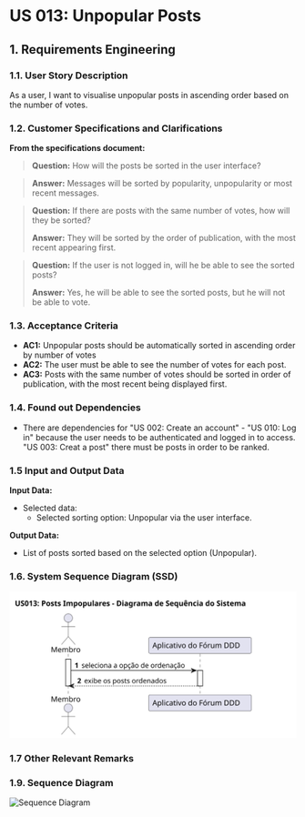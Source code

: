 # US 013: Unpopular Posts

## 1. Requirements Engineering


### 1.1. User Story Description

As a user, I want to visualise unpopular posts in ascending order based on the number of votes.

### 1.2. Customer Specifications and Clarifications


**From the specifications document:**

> **Question:** How will the posts be sorted in the user interface?

> **Answer:** 
>  Messages will be sorted by popularity, unpopularity or most recent messages.

> **Question:** 
>  If there are posts with the same number of votes, how will they be sorted?
>
> **Answer:**
>  They will be sorted by the order of publication, with the most recent appearing first.

> **Question:**
>  If the user is not logged in, will he be able to see the sorted posts?
>
> **Answer:**
>  Yes, he will be able to see the sorted posts, but he will not be able to vote.


### 1.3. Acceptance Criteria


* **AC1:** Unpopular posts should be automatically sorted in ascending order by number of votes
* **AC2:** The user must be able to see the number of votes for each post.
* **AC3:** Posts with the same number of votes should be sorted in order of publication, with the most recent being displayed first.

### 1.4. Found out Dependencies

- There are dependencies for "US 002: Create an account" - "US 010: Log in" because the user needs to be authenticated and logged in to access. "US 003: Creat a post" there must be posts in order to be ranked. 


### 1.5 Input and Output Data


**Input Data:**

	
* Selected data:
	* Selected sorting option: Unpopular via the user interface.


**Output Data:**

* List of posts sorted based on the selected option (Unpopular).


### 1.6. System Sequence Diagram (SSD)


![System Sequence Diagram](svg/us013-system-sequence-diagram.svg)


### 1.7 Other Relevant Remarks

### 1.9. Sequence Diagram

![Sequence Diagram](svg/us013-sequence-diagram.svg)